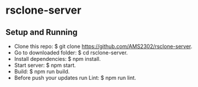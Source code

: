 # rsclone-server

## Setup and Running

-   Clone this repo: $ git clone https://github.com/AMS2302/rsclone-server.
-   Go to downloaded folder: $ cd rsclone-server.
-   Install dependencies: $ npm install.
-   Start server: $ npm start.
-   Build: $ npm run build.
-   Before push your updates run Lint: $ npm run lint.
